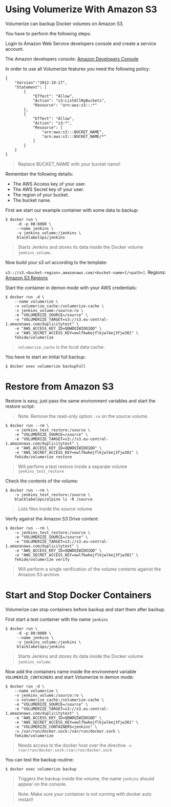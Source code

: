 # Using Volumerize With Amazon S3

Volumerize can backup Docker volumes on Amazon S3.

You have to perform the following steps:

Login to Amazon Web Service developers console and create a service account.

The Amazon developers console: [Amazon Developers Console](https://aws.amazon.com/console/)

In order to use all Volumerize features you need the following policy:

~~~~
{
    "Version":"2012-10-17",
    "Statement": [
        {
            "Effect": "Allow",
            "Action": "s3:ListAllMyBuckets",
            "Resource": "arn:aws:s3:::*"
        },
        {
            "Effect": "Allow",
            "Action": "s3:*",
            "Resource": [
                "arn:aws:s3:::BUCKET_NAME",
                "arn:aws:s3:::BUCKET_NAME/*"
            ]
        }
    ]
}
~~~~

> Replace BUCKET_NAME with your bucket name!

Remember the following details:

* The AWS Access key of your user.
* The AWS Secret key of your user.
* The region of your bucket.
* The bucket name.

First we start our example container with some data to backup:

~~~~
$ docker run \
     -d -p 80:8080 \
     --name jenkins \
     -v jenkins_volume:/jenkins \
     blacklabelops/jenkins
~~~~

> Starts Jenkins and stores its data inside the Docker volume `jenkins_volume`.

Now build your s3 url according to the template:

`s3:://s3.<bucket-region>.amazonaws.com/<bucket-name>[/<path>]`. Regions: [Amazon S3 Regions](http://docs.aws.amazon.com/AWSEC2/latest/UserGuide/using-regions-availability-zones.html)

Start the container in demon mode with your AWS credentials:

~~~~
$ docker run -d \
    --name volumerize \
    -v volumerize_cache:/volumerize-cache \
    -v jenkins_volume:/source:ro \
    -e "VOLUMERIZE_SOURCE=/source" \
    -e "VOLUMERIZE_TARGET=s3://s3.eu-central-1.amazonaws.com/duplicitytest" \
    -e "AWS_ACCESS_KEY_ID=QQWDQIWIDO1QO" \
    -e "AWS_SECRET_ACCESS_KEY=ewlfkwkejflkjwlkej3fjw381" \
    fekide/volumerize
~~~~

> `volumerize_cache` is the local data cache.

You have to start an initial full backup:

~~~~
$ docker exec volumerize backupFull
~~~~

# Restore from Amazon S3

Restore is easy, just pass the same environment variables and start the restore script:

> Note: Remove the read-only option `:ro` on the source volume.

~~~~
$ docker run --rm \
    -v jenkins_test_restore:/source \
    -e "VOLUMERIZE_SOURCE=/source" \
    -e "VOLUMERIZE_TARGET=s3://s3.eu-central-1.amazonaws.com/duplicitytest" \
    -e "AWS_ACCESS_KEY_ID=QQWDQIWIDO1QO" \
    -e "AWS_SECRET_ACCESS_KEY=ewlfkwkejflkjwlkej3fjw381" \
    fekide/volumerize restore
~~~~

> Will perform a test restore inside a separate volume `jenkins_test_restore`

Check the contents of the volume:

~~~~
$ docker run --rm \
    -v jenkins_test_restore:/source \
    blacklabelops/alpine ls -R /source
~~~~

> Lists files inside the source volume

Verify against the Amazon S3 Drive content:

~~~~
$ docker run --rm \
    -v jenkins_test_restore:/source \
    -e "VOLUMERIZE_SOURCE=/source" \
    -e "VOLUMERIZE_TARGET=s3://s3.eu-central-1.amazonaws.com/duplicitytest" \
    -e "AWS_ACCESS_KEY_ID=QQWDQIWIDO1QO" \
    -e "AWS_SECRET_ACCESS_KEY=ewlfkwkejflkjwlkej3fjw381" \
    fekide/volumerize verify
~~~~

> Will perform a single verification of the volume contents against the Amazon S3 archive.

# Start and Stop Docker Containers

Volumerize can stop containers before backup and start them after backup.

First start a test container with the name `jenkins`

~~~~
$ docker run \
     -d -p 80:8080 \
     --name jenkins \
     -v jenkins_volume:/jenkins \
     blacklabelops/jenkins
~~~~

> Starts Jenkins and stores its data inside the Docker volume `jenkins_volume`.

Now add the containers name inside the environment variable `VOLUMERIZE_CONTAINERS` and start Volumerize in demon mode:

~~~~
$ docker run -d \
    --name volumerize \
    -v jenkins_volume:/source:ro \
    -v volumerize_cache:/volumerize-cache \
    -e "VOLUMERIZE_SOURCE=/source" \
    -e "VOLUMERIZE_TARGET=s3://s3.eu-central-1.amazonaws.com/duplicitytest" \
    -e "AWS_ACCESS_KEY_ID=QQWDQIWIDO1QO" \
    -e "AWS_SECRET_ACCESS_KEY=ewlfkwkejflkjwlkej3fjw381" \
    -e "VOLUMERIZE_CONTAINERS=jenkins" \
    -v /var/run/docker.sock:/var/run/docker.sock \
    fekide/volumerize
~~~~

> Needs access to the docker host over the directive `-v /var/run/docker.sock:/var/run/docker.sock`

You can test the backup routine:

~~~~
$ docker exec volumerize backup
~~~~

> Triggers the backup inside the volume, the name `jenkins` should appear on the console.

> Note: Make sure your container is not running with docker auto restart!

